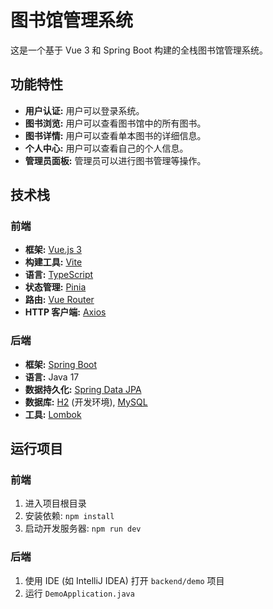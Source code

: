 # 图书馆管理系统

这是一个基于 Vue 3 和 Spring Boot 构建的全栈图书馆管理系统。

## 功能特性

*   **用户认证:** 用户可以登录系统。
*   **图书浏览:** 用户可以查看图书馆中的所有图书。
*   **图书详情:** 用户可以查看单本图书的详细信息。
*   **个人中心:** 用户可以查看自己的个人信息。
*   **管理员面板:** 管理员可以进行图书管理等操作。

## 技术栈

### 前端

*   **框架:** [Vue.js 3](https://vuejs.org/)
*   **构建工具:** [Vite](https://vitejs.dev/)
*   **语言:** [TypeScript](https://www.typescriptlang.org/)
*   **状态管理:** [Pinia](https://pinia.vuejs.org/)
*   **路由:** [Vue Router](https://router.vuejs.org/)
*   **HTTP 客户端:** [Axios](https://axios-http.com/)

### 后端

*   **框架:** [Spring Boot](https://spring.io/projects/spring-boot)
*   **语言:** Java 17
*   **数据持久化:** [Spring Data JPA](https://spring.io/projects/spring-data-jpa)
*   **数据库:** [H2](https://www.h2database.com/html/main.html) (开发环境), [MySQL](https://www.mysql.com/)
*   **工具:** [Lombok](https://projectlombok.org/)

## 运行项目

### 前端

1.  进入项目根目录
2.  安装依赖: `npm install`
3.  启动开发服务器: `npm run dev`

### 后端

1.  使用 IDE (如 IntelliJ IDEA) 打开 `backend/demo` 项目
2.  运行 `DemoApplication.java`


